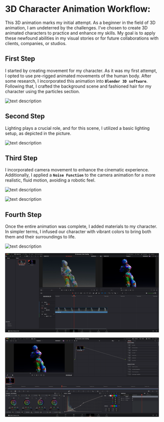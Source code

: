 # 3D Character Animation Workflow:
This 3D animation marks my initial attempt. As a beginner in the field of 3D animation, I am undeterred by the challenges. I've chosen to create 3D animated characters to practice and enhance my skills. My goal is to apply these newfound abilities in my visual stories or for future collaborations with clients, companies, or studios.

## First Step

I started by creating movement for my character. As it was my first attempt, I opted to use pre-rigged animated movements of the human body. After some research, I incorporated this animation into **`Blender 3D software`**. Following that, I crafted the background scene and fashioned hair for my character using the particles section.

![text description](Images/STEP_1.png)

## Second Step

Lighting plays a crucial role, and for this scene, I utilized a basic lighting setup, as depicted in the picture.

![text description](Images/STEP_1_lights.png)

## Third Step

I incorporated camera movement to enhance the cinematic experience. Additionally, I applied a **`Noise Function`** to the camera animation for a more realistic, fluid motion, avoiding a robotic feel.

![text description](Images/STEP_2.png)

![text description](Images/STEP_4.png)

## Fourth Step

Once the entire animation was complete, I added materials to my character. In simpler terms, I infused our character with vibrant colors to bring both them and their surroundings to life.

![text description](Images/STEP_5.png)

![text description](Images/STEP_6.png)

![text description](Images/STEP_7.png)



